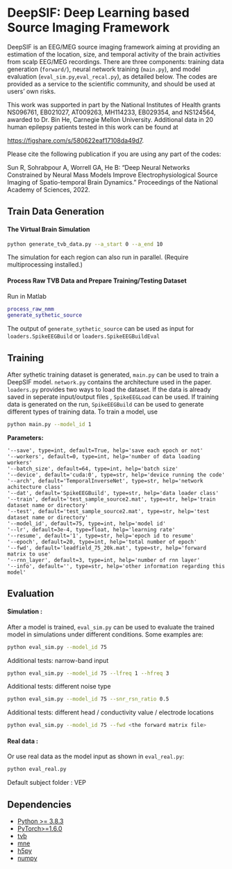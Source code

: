 # DeepSIF: Deep Learning based Source Imaging Framework


DeepSIF is an EEG/MEG source imaging framework aiming at providing an estimation of the location, size, and temporal activity of the brain activities from scalp EEG/MEG recordings. There are three components: training data generation (```forward/```), neural network training (```main.py```), and model evaluation (```eval_sim.py```,```eval_recal.py```), as detailed below. The codes are provided as a service to the scientific community, and should be used at users’ own risks.


This work was supported in part by the National Institutes of Health grants NS096761, EB021027, AT009263, MH114233, EB029354, and NS124564, awarded to Dr. Bin He, Carnegie Mellon University. Additional data in 20 human epilepsy patients tested in this work can be found at


https://figshare.com/s/580622eaf17108da49d7.


Please cite the following publication if you are using any part of the codes:

Sun R, Sohrabpour A, Worrell GA, He B: “Deep Neural Networks Constrained by Neural Mass Models Improve Electrophysiological Source Imaging of Spatio-temporal Brain Dynamics.” Proceedings of the National Academy of Sciences, 2022.



## Train Data Generation
#### The Virtual Brain Simulation
```bash
python generate_tvb_data.py --a_start 0 --a_end 10
```
The simulation for each region can also run in parallel. (Require multiprocessing installed.)
 
#### Process Raw TVB Data and Prepare Training/Testing Dataset 
Run in Matlab
```matlab
process_raw_nmm
generate_sythetic_source
```
The output of ```generate_sythetic_source``` can be used as input for ```loaders.SpikeEEGBuild``` or ```loaders.SpikeEEGBuildEval```

## Training

After sythetic training dataset is generated, ```main.py``` can be used to train a DeepSIF model. ```network.py``` contains the architecture used
 in the paper.  ```loaders.py``` provides two ways to load the dataset. If the data is already saved in seperate input/output files
 , ```SpikeEEGLoad``` can be used. If training data is generated on the run, ```SpikeEEGBuild``` can be used to generate different types of
  training data. To train a model, use 

```bash
python main.py --model_id 1
```
**Parameters:**

    '--save', type=int, default=True, help='save each epoch or not'
    '--workers', default=0, type=int, help='number of data loading workers'
    '--batch_size', default=64, type=int, help='batch size'
    '--device', default='cuda:0', type=str, help='device running the code'
    '--arch', default='TemporalInverseNet', type=str, help='network achitecture class'
    '--dat', default='SpikeEEGBuild', type=str, help='data loader class'
    '--train', default='test_sample_source2.mat', type=str, help='train dataset name or directory'
    '--test', default='test_sample_source2.mat', type=str, help='test dataset name or directory'
    '--model_id', default=75, type=int, help='model id'
    '--lr', default=3e-4, type=float, help='learning rate'
    '--resume', default='1', type=str, help='epoch id to resume'
    '--epoch', default=20, type=int, help='total number of epoch'
    '--fwd', default='leadfield_75_20k.mat', type=str, help='forward matrix to use'
    '--rnn_layer', default=3, type=int, help='number of rnn layer'
    '--info', default='', type=str, help='other information regarding this model'

## Evaluation

#### Simulation :
After a model is trained, ```eval_sim.py``` can be used to evaluate the trained model in simulations under different conditions. Some examples are:
```bash
python eval_sim.py --model_id 75
```
Additional tests: narrow-band input
```bash
python eval_sim.py --model_id 75 --lfreq 1 --hfreq 3
```
Additional tests: different noise type
```bash
python eval_sim.py --model_id 75 --snr_rsn_ratio 0.5
```
Additional tests: different head / conductivity value / electrode locations
```bash
python eval_sim.py --model_id 75 --fwd <the forward matrix file>
```
#### Real data :
Or use real data as the model input as shown in ```eval_real.py```:
```bash
python eval_real.py
```
Default subject folder : VEP
<!---Results visualization examples are in tutorials/-->

## Dependencies
* [Python >= 3.8.3](https://www.python.org/downloads/)
* [PyTorch>=1.6.0](https://pytorch.org/)
* [tvb](https://www.thevirtualbrain.org/tvb/zwei)
* [mne](https://mne.tools/stable/index.html)
* [h5py](https://www.h5py.org/)
* [numpy](https://numpy.org/)
